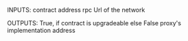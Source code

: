 INPUTS:
	contract address
	rpc Url of the network

OUTPUTS:
	True, if contract is upgradeable else False
	proxy's implementation address
